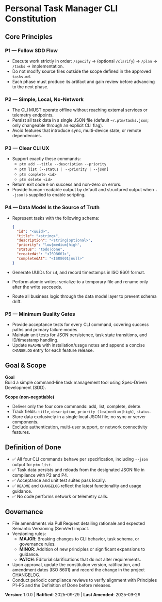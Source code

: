 <!--
Sync Impact Report
Version change: template → 1.0.0
Modified principles:
- [PRINCIPLE_1_NAME] → P1 — Follow SDD Flow
- [PRINCIPLE_2_NAME] → P2 — Simple, Local, No-Network
- [PRINCIPLE_3_NAME] → P3 — Clear CLI UX
- [PRINCIPLE_4_NAME] → P4 — Data Model Is the Source of Truth
- [PRINCIPLE_5_NAME] → P5 — Minimum Quality Gates
Added sections:
- Goal & Scope
- Definition of Done
Removed sections:
- None
Templates requiring updates:
- ✅ .specify/templates/plan-template.md (constitution checks, version reference)
- ✅ .specify/templates/spec-template.md (CLI-focused scope cues)
- ✅ .specify/templates/tasks-template.md (CLI workflow and testing)
Follow-up TODOs:
- None
-->
# Personal Task Manager CLI Constitution

## Core Principles

### P1 — Follow SDD Flow

- Execute work strictly in order: `/specify` → (optional `/clarify`) → `/plan` → `/tasks` → implementation.
- Do not modify source files outside the scope defined in the approved `tasks.md`.
- Each phase must produce its artifact and gain review before advancing to the next phase.

### P2 — Simple, Local, No-Network

- The CLI MUST operate offline without reaching external services or telemetry endpoints.
- Persist all task data in a single JSON file (default `~/.ptm/tasks.json`; only changeable through an explicit CLI flag).
- Avoid features that introduce sync, multi-device state, or remote dependencies.

### P3 — Clear CLI UX

- Support exactly these commands:
  - `ptm add --title --description --priority`
  - `ptm list [--status | --priority | --json]`
  - `ptm complete <id>`
  - `ptm delete <id>`
- Return exit code `0` on success and non-zero on errors.
- Provide human-readable output by default and structured output when `--json` is supplied to enable scripting.

### P4 — Data Model Is the Source of Truth

- Represent tasks with the following schema:

  ```json
  {
    "id": "<uuid>",
    "title": "<string>",
    "description": "<string|optional>",
    "priority": "low|medium|high",
    "status": "todo|done",
    "createdAt": "<ISO8601>",
    "completedAt": "<ISO8601|null>"
  }
  ```
- Generate UUIDs for `id`, and record timestamps in ISO 8601 format.
- Perform atomic writes: serialize to a temporary file and rename only after the write succeeds.
- Route all business logic through the data model layer to prevent schema drift.

### P5 — Minimum Quality Gates

- Provide acceptance tests for every CLI command, covering success paths and primary failure modes.
- Maintain unit tests for JSON persistence, task state transitions, and ID/timestamp handling.
- Update `README` with installation/usage notes and append a concise `CHANGELOG` entry for each feature release.

## Goal & Scope

**Goal**  
Build a simple command-line task management tool using Spec-Driven Development (SDD).

**Scope (non-negotiable)**
- Deliver only the four core commands: add, list, complete, delete.
- Track fields: `title`, `description`, `priority (low|medium|high)`, `status`.
- Store data exclusively in a single local JSON file; no sync or server components.
- Exclude authentication, multi-user support, or network connectivity features.

## Definition of Done

- ✅ All four CLI commands behave per specification, including `--json` output for `ptm list`.
- ✅ Task data persists and reloads from the designated JSON file in compliance with P2 and P4.
- ✅ Acceptance and unit test suites pass locally.
- ✅ `README` and `CHANGELOG` reflect the latest functionality and usage guidance.
- ✅ No code performs network or telemetry calls.

## Governance

- File amendments via Pull Request detailing rationale and expected Semantic Versioning (SemVer) impact.
- Versioning rules:
  - **MAJOR**: Breaking changes to CLI behavior, task schema, or governance rules.
  - **MINOR**: Addition of new principles or significant expansions to guidance.
  - **PATCH**: Editorial clarifications that do not alter requirements.
- Upon approval, update the constitution version, ratification, and amendment dates (ISO 8601) and record the change in the project CHANGELOG.
- Conduct periodic compliance reviews to verify alignment with Principles P1–P5 and the Definition of Done before releases.

**Version**: 1.0.0 | **Ratified**: 2025-09-29 | **Last Amended**: 2025-09-29
